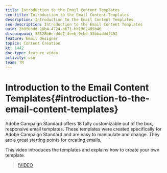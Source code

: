 ```yaml
---
title: Introduction to the Email Content Templates
seo-title: Introduction to the Email Content Templates
description: Introduction to the Email Content Templates
seo-description: Introduction to the Email Content Templates
uuid: 2b0f6bdd-16b4-4724-b671-bb1962485b40
discoiquuid: 38128b6e-ddd7-4eeb-9cbd-33bbadddf492
feature: Email Designer 
topics: Content Creation
kt: 1442
doc-type: feature video
activity: use
team: TM
---
```


# Introduction to the Email Content Templates{#introduction-to-the-email-content-templates}

Adobe Campaign Standard offers 18 fully customizable out of the box, responsive email templates.  These templates were created specifically for Adobe Campaign Standard and are easy to manipulate and change. They are a great starting points for creating emails.

This video introduces the templates and explains how to create your own template.

>[!VIDEO](https://video.tv.adobe.com/v/23106?quality=12)
